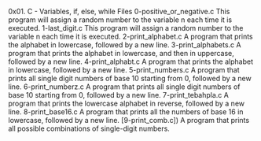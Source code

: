 0x01. C - Variables, if, else, while
Files
0-positive_or_negative.c	This program will assign a random number to the variable n each time it is executed.
1-last_digit.c	This program will assign a random number to the variable n each time it is executed.
2-print_alphabet.c	A program that prints the alphabet in lowercase, followed by a new line.
3-print_alphabets.c	A program that prints the alphabet in lowercase, and then in uppercase, followed by a new line.
4-print_alphabt.c	A program that prints the alphabet in lowercase, followed by a new line.
5-print_numbers.c	A program that prints all single digit numbers of base 10 starting from 0, followed by a new line.
6-print_numberz.c	A program that prints all single digit numbers of base 10 starting from 0, followed by a new line.
7-print_tebahpla.c	A program that prints the lowercase alphabet in reverse, followed by a new line.
8-print_base16.c	A program that prints all the numbers of base 16 in lowercase, followed by a new line.
[9-print_comb.c])	A program that prints all possible combinations of single-digit numbers.